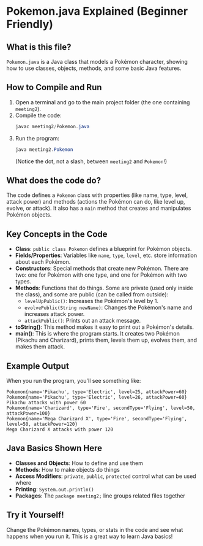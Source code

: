 # Pokemon.java Explained (Beginner Friendly)

## What is this file?
`Pokemon.java` is a Java class that models a Pokémon character, showing how to use classes, objects, methods, and some basic Java features.

## How to Compile and Run
1. Open a terminal and go to the main project folder (the one containing `meeting2`).
2. Compile the code:
	```powershell
	javac meeting2/Pokemon.java
	```
3. Run the program:
	```powershell
	java meeting2.Pokemon
	```
	(Notice the dot, not a slash, between `meeting2` and `Pokemon`!)

## What does the code do?
The code defines a `Pokemon` class with properties (like name, type, level, attack power) and methods (actions the Pokémon can do, like level up, evolve, or attack). It also has a `main` method that creates and manipulates Pokémon objects.

## Key Concepts in the Code
- **Class**: `public class Pokemon` defines a blueprint for Pokémon objects.
- **Fields/Properties**: Variables like `name`, `type`, `level`, etc. store information about each Pokémon.
- **Constructors**: Special methods that create new Pokémon. There are two: one for Pokémon with one type, and one for Pokémon with two types.
- **Methods**: Functions that do things. Some are private (used only inside the class), and some are public (can be called from outside):
  - `levelUpPublic()`: Increases the Pokémon's level by 1.
  - `evolvePublic(String newName)`: Changes the Pokémon's name and increases attack power.
  - `attackPublic()`: Prints out an attack message.
- **toString()**: This method makes it easy to print out a Pokémon's details.
- **main()**: This is where the program starts. It creates two Pokémon (Pikachu and Charizard), prints them, levels them up, evolves them, and makes them attack.

## Example Output
When you run the program, you'll see something like:
```
Pokemon{name='Pikachu', type='Electric', level=25, attackPower=60}
Pokemon{name='Pikachu', type='Electric', level=26, attackPower=60}
Pikachu attacks with power 60
Pokemon{name='Charizard', type='Fire', secondType='Flying', level=50, attackPower=100}
Pokemon{name='Mega Charizard X', type='Fire', secondType='Flying', level=50, attackPower=120}
Mega Charizard X attacks with power 120
```

## Java Basics Shown Here
- **Classes and Objects**: How to define and use them
- **Methods**: How to make objects do things
- **Access Modifiers**: `private`, `public`, `protected` control what can be used where
- **Printing**: `System.out.println()`
- **Packages**: The `package meeting2;` line groups related files together

## Try it Yourself!
Change the Pokémon names, types, or stats in the code and see what happens when you run it. This is a great way to learn Java basics!
